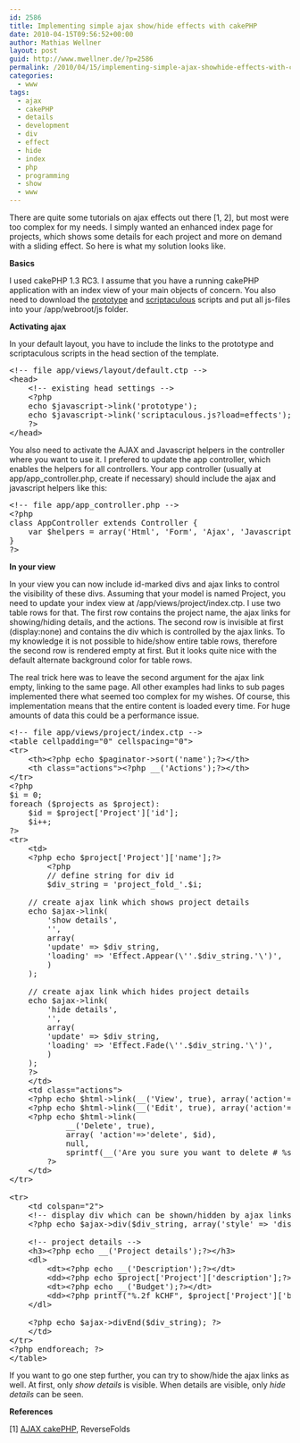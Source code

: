 ```yaml
---
id: 2586
title: Implementing simple ajax show/hide effects with cakePHP
date: 2010-04-15T09:56:52+00:00
author: Mathias Wellner
layout: post
guid: http://www.mwellner.de/?p=2586
permalink: /2010/04/15/implementing-simple-ajax-showhide-effects-with-cakephp/?lang=en
categories:
  - www
tags:
  - ajax
  - cakePHP
  - details
  - development
  - div
  - effect
  - hide
  - index
  - php
  - programming
  - show
  - www
---
```

There are quite some tutorials on ajax effects out there [1, 2], but most were too complex for my needs. I simply wanted an enhanced index page for projects, which shows some details for each project and more on demand with a sliding effect. So here is what my solution looks like.

**Basics**

I used cakePHP 1.3 RC3. I assume that you have a running cakePHP application with an index view of your main objects of concern. You also need to download the [prototype](http://www.prototypejs.org/) and [scriptaculous](http://script.aculo.us/) scripts and put all js-files into your /app/webroot/js folder. 

**Activating ajax**

In your default layout, you have to include the links to the prototype and scriptaculous scripts in the head section of the template. 

<pre name="code" class="php">&lt;!-- file app/views/layout/default.ctp --&gt;
&lt;head&gt;
    &lt;!-- existing head settings --&gt;
    &lt;?php
    echo $javascript->link('prototype');
    echo $javascript->link('scriptaculous.js?load=effects');
    ?&gt;
&lt;/head&gt;
</pre>

You also need to activate the AJAX and Javascript helpers in the controller where you want to use it. I prefered to update the app controller, which enables the helpers for all controllers. Your app controller (usually at app/app_controller.php, create if necessary) should include the ajax and javascript helpers like this:

<pre name="code" class="php">&lt;!-- file app/app_controller.php --&gt;
&lt;?php
class AppController extends Controller {
    var $helpers = array('Html', 'Form', 'Ajax', 'Javascript');
}
?&gt;
</pre>

**In your view**

In your view you can now include id-marked divs and ajax links to control the visibility of these divs. Assuming that your model is named Project, you need to update your index view at /app/views/project/index.ctp. I use two table rows for that. The first row contains the project name, the ajax links for showing/hiding details, and the actions. The second row is invisible at first (display:none) and contains the div which is controlled by the ajax links. To my knowledge it is not possible to hide/show entire table rows, therefore the second row is rendered empty at first. But it looks quite nice with the default alternate background color for table rows. 

The real trick here was to leave the second argument for the ajax link empty, linking to the same page. All other examples had links to sub pages implemented there what seemed too complex for my wishes. Of course, this implementation means that the entire content is loaded every time. For huge amounts of data this could be a performance issue. 

<pre name="code" class="php">&lt;!-- file app/views/project/index.ctp --&gt;
&lt;table cellpadding="0" cellspacing="0"&gt;
&lt;tr&gt;
    &lt;th>&lt;?php echo $paginator->sort('name');?>&lt;/th&gt;
    &lt;th class="actions"&gt;&lt;?php __('Actions');?>&lt;/th&gt;
&lt;/tr&gt;
&lt;?php
$i = 0;
foreach ($projects as $project):
    $id = $project['Project']['id'];
    $i++;
?&gt;
&lt;tr&gt;
    &lt;td&gt;
	&lt;?php echo $project['Project']['name'];?&gt;
        &lt;?php 
        // define string for div id
        $div_string = 'project_fold_'.$i;

	// create ajax link which shows project details
	echo $ajax->link(
	    'show details',
	    '', 
	    array( 
	 	'update' => $div_string, 
		'loading' => 'Effect.Appear(\''.$div_string.'\')',
	    )
	);

	// create ajax link which hides project details
	echo $ajax->link(
	    'hide details',
	    '', 
	    array( 
	 	'update' => $div_string, 
		'loading' => 'Effect.Fade(\''.$div_string.'\')',
	    )
	);
	?&gt;
    &lt;/td&gt;
    &lt;td class="actions"&gt;
	&lt;?php echo $html->link(__('View', true), array('action'=>'view', $id));?&gt;
	&lt;?php echo $html->link(__('Edit', true), array('action'=>'edit', $id));?&gt;
	&lt;?php echo $html->link(
            __('Delete', true), 
            array( 'action'=>'delete', $id), 
            null, 
            sprintf(__('Are you sure you want to delete # %s?', true), $id));
        ?&gt;
    &lt;/td&gt;
&lt;/tr&gt;

&lt;tr&gt;
    &lt;td colspan="2"&gt;
	&lt;!-- display div which can be shown/hidden by ajax links --&gt;
	&lt;?php echo $ajax->div($div_string, array('style' => 'display:none')); ?&gt;

	&lt;!-- project details --&gt;
	&lt;h3&gt;&lt;?php echo __('Project details');?&gt;&lt;/h3&gt;
	&lt;dl&gt;
  	    &lt;dt&gt;&lt;?php echo __('Description');?&gt;&lt;/dt&gt;
	    &lt;dd&gt;&lt;?php echo $project['Project']['description'];?&gt;&lt;/dd&gt;
	    &lt;dt&gt;&lt;?php echo __('Budget');?&gt;&lt;/dt&gt;
	    &lt;dd&gt;&lt;?php printf("%.2f&thinsp;kCHF", $project['Project']['budget']);?&gt;&lt;/dd&gt;
	&lt;/dl&gt;

	&lt;?php echo $ajax->divEnd($div_string); ?&gt;
    &lt;/td&gt;
&lt;/tr&gt;
&lt;?php endforeach; ?&gt;
&lt;/table&gt;
</pre>

If you want to go one step further, you can try to show/hide the ajax links as well. At first, only _show details_ is visible. When details are visible, only _hide details_ can be seen. 

**References**

[1] [AJAX cakePHP](http://www.reversefolds.com/articles/show/ajax), ReverseFolds